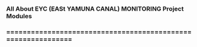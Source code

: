 ### All About EYC (EASt YAMUNA CANAL) MONITORING Project Modules
### =============================================================
